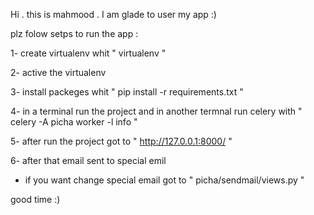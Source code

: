 Hi . this is mahmood . I am glade to user my app  :)

plz folow setps to run the app : 

1-  create virtualenv whit " virtualenv  <virtualenv-name> "

2-  active the virtualenv

3-  install packeges whit " pip install -r requirements.txt "

4-  in a terminal run the project  and in another termnal run celery with " celery -A picha worker -l info "

5-  after run the project got to " http://127.0.0.1:8000/ "

6-  after that email sent to special emil

-   if you want change special email got to  " picha/sendmail/views.py "



good time :)


